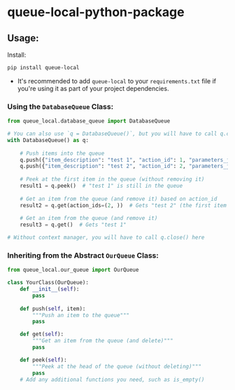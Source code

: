 # queue-local-python-package

## Usage:

Install:
```bash
pip install queue-local
``` 
- It's recommended to add `queue-local` to your `requirements.txt` file if you're using it as part of your project dependencies.


### Using the `DatabaseQueue` Class:

```py
from queue_local.database_queue import DatabaseQueue

# You can also use `q = DatabaseQueue()`, but you will have to call q.close()
with DatabaseQueue() as q:
    
    # Push items into the queue
    q.push({"item_description": "test 1", "action_id": 1, "parameters_json": "{'a': 1, 'b': 2}"})
    q.push({"item_description": "test 2", "action_id": 2, "parameters_json": {'a': 1, 'b': 2}})
    
    # Peek at the first item in the queue (without removing it)
    result1 = q.peek()  # "test 1" is still in the queue
    
    # Get an item from the queue (and remove it) based on action_id
    result2 = q.get(action_ids=(2, ))  # Gets "test 2" (the first item with action_id=2)
    
    # Get an item from the queue (and remove it)
    result3 = q.get()  # Gets "test 1"

# Without context manager, you will have to call q.close() here

```

### Inheriting from the Abstract `OurQueue` Class:

```py
from queue_local.our_queue import OurQueue

class YourClass(OurQueue):
    def __init__(self):
        pass
    
    def push(self, item):
        """Push an item to the queue"""
        pass

    def get(self):
        """Get an item from the queue (and delete)"""
        pass

    def peek(self):
        """Peek at the head of the queue (without deleting)"""
        pass
    # Add any additional functions you need, such as is_empty()
```